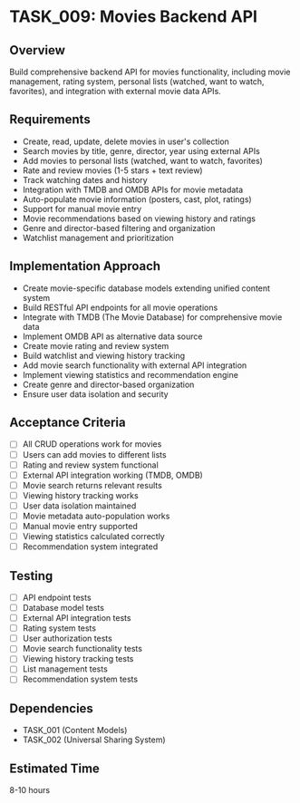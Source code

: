 # TASK_009: Movies Backend API

## Overview
Build comprehensive backend API for movies functionality, including movie management, rating system, personal lists (watched, want to watch, favorites), and integration with external movie data APIs.

## Requirements
- Create, read, update, delete movies in user's collection
- Search movies by title, genre, director, year using external APIs
- Add movies to personal lists (watched, want to watch, favorites)
- Rate and review movies (1-5 stars + text review)
- Track watching dates and history
- Integration with TMDB and OMDB APIs for movie metadata
- Auto-populate movie information (posters, cast, plot, ratings)
- Support for manual movie entry
- Movie recommendations based on viewing history and ratings
- Genre and director-based filtering and organization
- Watchlist management and prioritization

## Implementation Approach
- Create movie-specific database models extending unified content system
- Build RESTful API endpoints for all movie operations
- Integrate with TMDB (The Movie Database) for comprehensive movie data
- Implement OMDB API as alternative data source
- Create movie rating and review system
- Build watchlist and viewing history tracking
- Add movie search functionality with external API integration
- Implement viewing statistics and recommendation engine
- Create genre and director-based organization
- Ensure user data isolation and security

## Acceptance Criteria
- [ ] All CRUD operations work for movies
- [ ] Users can add movies to different lists
- [ ] Rating and review system functional
- [ ] External API integration working (TMDB, OMDB)
- [ ] Movie search returns relevant results
- [ ] Viewing history tracking works
- [ ] User data isolation maintained
- [ ] Movie metadata auto-population works
- [ ] Manual movie entry supported
- [ ] Viewing statistics calculated correctly
- [ ] Recommendation system integrated

## Testing
- [ ] API endpoint tests
- [ ] Database model tests
- [ ] External API integration tests
- [ ] Rating system tests
- [ ] User authorization tests
- [ ] Movie search functionality tests
- [ ] Viewing history tracking tests
- [ ] List management tests
- [ ] Recommendation system tests

## Dependencies
- TASK_001 (Content Models)
- TASK_002 (Universal Sharing System)

## Estimated Time
8-10 hours